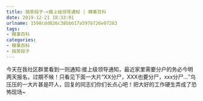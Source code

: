 ```yaml
---
title: 搞笑段子->接上级领导通知 | 糗事百科
date: 2019-12-21 18:33:01
urlname: 1598cdd026c38bb617a597b726e07263
tags: 
- 糗事百科
categories:
- 糗事百科
- 搞笑段子
---
```

今天在我社区群里看到一则通知:接上级领导通知，最近家里需要分户的务必今明两天报名，过期不候！只看见下面一大片“XX分尸，XXX也要分尸，xxx分尸…″乌压压的一大片甚是吓人，回复的同志们你们长点心吧！把大好的工作硬生弄成了恐怖现场~


